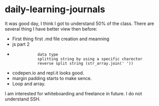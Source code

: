 # daily-learning-journals

It was good day, I think I got to understand 50% of the class. There are several thing I have better view then before:

- First thing first .md file creation and meanning
- js part 2 
-                data type
                 splitting string by using a specific charector 
                 reverse split string (str_array.join(' '))

- codepen.io and repl.it  looks good.
- margin padding starts to make sence.
- Loop and array.

I am interested for whiteboarding and freelance in future.
I do not understand SSH.
